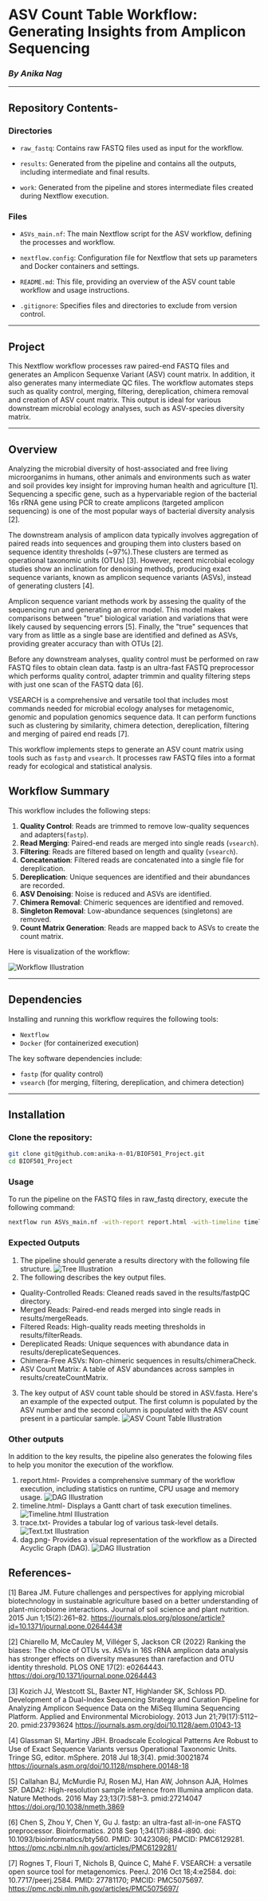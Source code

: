 # ASV Count Table Workflow: Generating Insights from Amplicon Sequencing

### *By Anika Nag*

---------------------

## Repository Contents- 
### Directories

  + `raw_fastq`: Contains raw FASTQ files used as input for the workflow. 
  
  + `results`: Generated from the pipeline and contains all the outputs, including intermediate and final results. 
        
  + `work`: Generated from the pipeline and stores intermediate files created during Nextflow execution. 
  
  
### Files

  + `ASVs_main.nf`: The main Nextflow script for the ASV workflow, defining the processes and workflow.
  
  + `nextflow.config`: Configuration file for Nextflow that sets up parameters and Docker containers and settings.
  
  + `README.md`: This file, providing an overview of the ASV count table workflow and usage instructions.
  
  + `.gitignore`: Specifies files and directories to exclude from version control. 

---------------------

## Project

This Nextflow workflow processes raw paired-end FASTQ files and generates an Amplicon Sequenxe Variant (ASV) count matrix. In addition, it also generates many intermediate QC files. The workflow automates steps such as quality control, merging, filtering, dereplication, chimera removal and creation of ASV count matrix. This output is ideal for various downstream microbial ecology analyses, such as ASV-species diversity matrix. 

--------------------

## Overview

Analyzing the microbial diversity of host-associated and free living microorganims in humans, other animals and environments such as water and soil provides key insight for improving human health and agriculture [1]. Sequencing a specific gene, such as a hypervariable region of the bacterial 16s rRNA gene using PCR to create amplicons (targeted amplicon sequencing) is one of the most popular ways of bacterial diversity analysis [2]. 

The downstream analysis of amplicon data typically involves aggregation of paired reads into sequences and grouping them into clusters based on sequence identity thresholds (~97%).These clusters are termed as operational taxonomic units (OTUs) [3]. However, recent microbial ecology studies show an inclination for denoising methods, producing exact sequence variants, known as amplicon sequence variants (ASVs), instead of generating clusters [4].

Amplicon sequence variant methods work by  assesing the quality of the sequencing run and generating an error model. This model makes comparisons between "true" biological variation and variations that were likely caused by sequencing errors [5]. Finally, the "true" sequences that vary from as little as a single base are identified and defined as ASVs, providing greater accuracy than with OTUs [2].

Before any downstream analyses, quality control must be performed on raw FASTQ files to obtain clean data. fastp is an ultra-fast FASTQ preprocessor which performs quality control, adapter trimmin and quality filtering steps with just one scan of the FASTQ data [6]. 

VSEARCH is a comprehensive and versatile tool that includes most commands needed for microbial ecology analyses for metagenomic, genomic and population genomics sequence data. It can perform functions such as clustering by similarity, chimera detection, dereplication, filtering and merging of paired end reads [7]. 

This workflow implements steps to generate an ASV count matrix using tools such as `fastp` and `vsearch`. It processes raw FASTQ files into a format ready for ecological and statistical analysis.

## Workflow Summary

This workflow includes the following steps:

1. **Quality Control**: Reads are trimmed to remove low-quality sequences and adapters(`fastp`).
2. **Read Merging**: Paired-end reads are merged into single reads (`vsearch`).
3. **Filtering**: Reads are filtered based on length and quality (`vsearch`).
4. **Concatenation**: Filtered reads are concatenated into a single file for dereplication.
5. **Dereplication**: Unique sequences are identified and their abundances are recorded.
6. **ASV Denoising**: Noise is reduced and ASVs are identified. 
7. **Chimera Removal**: Chimeric sequences are identified and removed.
8. **Singleton Removal**: Low-abundance sequences (singletons) are removed.
9. **Count Matrix Generation**: Reads are mapped back to ASVs to create the count matrix.

Here is visualization of the workflow:

![Workflow Illustration](images/VSearch_501.png)

---------------------

## Dependencies

Installing and running this workflow requires the following tools:
- `Nextflow`
- `Docker` (for containerized execution)


The key software dependencies include:
- `fastp` (for quality control)
- `vsearch` (for merging, filtering, dereplication, and chimera detection)

--------------------

## Installation

### Clone the repository:

```bash
git clone git@github.com:anika-n-01/BIOF501_Project.git
cd BIOF501_Project
```
### Usage

To run the pipeline on the FASTQ files in raw_fastq directory, execute the following command:

```bash
nextflow run ASVs_main.nf -with-report report.html -with-timeline timeline.html -with-trace trace.txt -with-dag dag.png
```
### Expected Outputs

1) The pipeline should generate a results directory with the following file structure. 
![Tree Illustration](images/results_tree.png)
2) The following describes the key output files. 
- Quality-Controlled Reads: Cleaned reads saved in the results/fastpQC directory.
- Merged Reads: Paired-end reads merged into single reads in results/mergeReads.
- Filtered Reads: High-quality reads meeting thresholds in results/filterReads.
- Dereplicated Reads: Unique sequences with abundance data in results/dereplicateSequences.
- Chimera-Free ASVs: Non-chimeric sequences in results/chimeraCheck.
- ASV Count Matrix: A table of ASV abundances across samples in results/createCountMatrix.

3) The key output of ASV count table should be stored in ASV.fasta. Here's an example of the expected output. The first column is populated by the ASV number and the second column is populated with the ASV count present in a particular sample.
![ASV Count Table Illustration](images/ASV_count_table-1.png)

### Other outputs
In addition to the key results, the pipeline also generates the folowing files to help you monitor the execution of the workflow.
1) report.html- Provides a comprehensive summary of the workflow execution, including statistics on runtime, CPU usage and memory usage. 
![DAG Illustration](images/report.png)
2) timeline.html-  Displays a Gantt chart of task execution timelines.
![Timeline.html Illustration](images/timeline.png)
3) trace.txt- Provides a tabular log of various task-level details. 
![Text.txt Illustration](images/text_txt.png)
4) dag.png- Provides a visual representation of the workflow as a Directed Acyclic Graph (DAG).
![DAG Illustration](images/dag.png)

## References-
[1] Barea JM. Future challenges and perspectives for applying microbial biotechnology in sustainable agriculture based on a better understanding of plant-microbiome interactions. Journal of soil science and plant nutrition. 2015 Jun 1;15(2):261–82.
https://journals.plos.org/plosone/article?id=10.1371/journal.pone.0264443#

[2] Chiarello M, McCauley M, Villéger S, Jackson CR (2022) Ranking the biases: The choice of OTUs vs. ASVs in 16S rRNA amplicon data analysis has stronger effects on diversity measures than rarefaction and OTU identity threshold. PLOS ONE 17(2): e0264443. https://doi.org/10.1371/journal.pone.0264443

[3] Kozich JJ, Westcott SL, Baxter NT, Highlander SK, Schloss PD. Development of a Dual-Index Sequencing Strategy and Curation Pipeline for Analyzing Amplicon Sequence Data on the MiSeq Illumina Sequencing Platform. Applied and Environmental Microbiology. 2013 Jun 21;79(17):5112–20. pmid:23793624
https://journals.asm.org/doi/10.1128/aem.01043-13

[4] Glassman SI, Martiny JBH. Broadscale Ecological Patterns Are Robust to Use of Exact Sequence Variants versus Operational Taxonomic Units. Tringe SG, editor. mSphere. 2018 Jul 18;3(4). pmid:30021874
https://journals.asm.org/doi/10.1128/msphere.00148-18

[5] Callahan BJ, McMurdie PJ, Rosen MJ, Han AW, Johnson AJA, Holmes SP. DADA2: High-resolution sample inference from Illumina amplicon data. Nature Methods. 2016 May 23;13(7):581–3. pmid:27214047
https://doi.org/10.1038/nmeth.3869

[6] Chen S, Zhou Y, Chen Y, Gu J. fastp: an ultra-fast all-in-one FASTQ preprocessor. Bioinformatics. 2018 Sep 1;34(17):i884-i890. doi: 10.1093/bioinformatics/bty560. PMID: 30423086; PMCID: PMC6129281.
https://pmc.ncbi.nlm.nih.gov/articles/PMC6129281/

[7] Rognes T, Flouri T, Nichols B, Quince C, Mahé F. VSEARCH: a versatile open source tool for metagenomics. PeerJ. 2016 Oct 18;4:e2584. doi: 10.7717/peerj.2584. PMID: 27781170; PMCID: PMC5075697.
https://pmc.ncbi.nlm.nih.gov/articles/PMC5075697/



